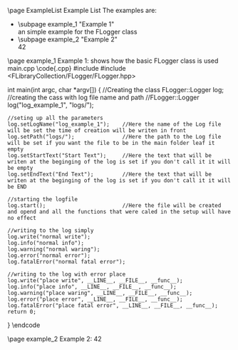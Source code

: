 \page ExampleList Example List
The examples are:
- \subpage example_1 "Example 1"<br>
  an simple example for the FLogger class
- \subpage example_2 "Example 2"<br>
  42

\page example_1 Example 1:
shows how the basic FLogger class is used<br>
main.cpp
\code{.cpp}
#include <iostream>
#include <FLibraryCollection/FLogger/FLogger.hpp>

int main(int argc, char *argv[])
{
    //Creating the class
    FLogger::Logger log;
    //creating the cass with log file name and path
    //FLogger::Logger log("log_example_1", "logs/");

    //seting up all the parameters
    log.setLogName("log_example_1");    //Here the name of the Log file will be set the time of creation will be writen in front
    log.setPath("logs/");               //Here the path to the Log file will be set if you want the file to be in the main folder leaf it empty
    log.setStartText("Start Text");     //Here the text that will be writen at the beginging of the log is set if you don't call it it will be empty
    log.setEndText("End Text");         //Here the text that will be writen at the beginging of the log is set if you don't call it it will be END
    
    //starting the logfile
    log.start();                        //Here the file will be created and opend and all the functions that were caled in the setup will have no effect

    //writing to the log simply
    log.write("normal write");
    log.info("normal info");
    log.warning("normal waring");
    log.error("normal error");
    log.fatalError("normal fatal error");

    //writing to the log with error place
    log.write("place write", __LINE__, __FILE__, __func__);
    log.info("place info", __LINE__, __FILE__, __func__);
    log.warning("place waring", __LINE__, __FILE__, __func__);
    log.error("place error", __LINE__, __FILE__, __func__);
    log.fatalError("place fatal error", __LINE__, __FILE__, __func__);
    return 0;
}
\endcode

\page example_2 Example 2:
42
